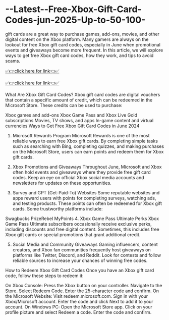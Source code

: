 # --Latest--Free-Xbox-Gift-Card-Codes-jun-2025-Up-to-50-100-

gift cards are a great way to purchase games, add-ons, movies, and other digital content on the Xbox platform. Many gamers are always on the lookout for free Xbox gift card codes, especially in June when promotional events and giveaways become more frequent. In this article, we will explore ways to get free Xbox gift card codes, how they work, and tips to avoid scams.

[✅👉click here for link👈✅](https://mkrj.xyz/rot/)

[✅👉click here for link👈✅](https://mkrj.xyz/rot/)

What Are Xbox Gift Card Codes?
Xbox gift card codes are digital vouchers that contain a specific amount of credit, which can be redeemed in the Microsoft Store. These credits can be used to purchase:

Xbox games and add-ons
Xbox Game Pass and Xbox Live Gold subscriptions
Movies, TV shows, and apps
In-game content and virtual currencies
Ways to Get Free Xbox Gift Card Codes in June 2024
1. Microsoft Rewards Program
Microsoft Rewards is one of the most reliable ways to earn free Xbox gift cards. By completing simple tasks such as searching with Bing, completing quizzes, and making purchases on the Microsoft Store, users can earn points and redeem them for Xbox gift cards.

2. Xbox Promotions and Giveaways
Throughout June, Microsoft and Xbox often hold events and giveaways where they provide free gift card codes. Keep an eye on official Xbox social media accounts and newsletters for updates on these opportunities.

3. Survey and GPT (Get-Paid-To) Websites
Some reputable websites and apps reward users with points for completing surveys, watching ads, and testing products. These points can often be redeemed for Xbox gift cards. Some trustworthy platforms include:

Swagbucks
PrizeRebel
MyPoints
4. Xbox Game Pass Ultimate Perks
Xbox Game Pass Ultimate subscribers occasionally receive exclusive perks, including discounts and free digital content. Sometimes, this includes free Xbox gift cards or special promotions that grant additional credit.

5. Social Media and Community Giveaways
Gaming influencers, content creators, and Xbox fan communities frequently host giveaways on platforms like Twitter, Discord, and Reddit. Look for contests and follow reliable sources to increase your chances of winning free codes.

How to Redeem Xbox Gift Card Codes
Once you have an Xbox gift card code, follow these steps to redeem it:

On Xbox Console:
Press the Xbox button on your controller.
Navigate to the Store.
Select Redeem Code.
Enter the 25-character code and confirm.
On the Microsoft Website:
Visit redeem.microsoft.com.
Sign in with your Xbox/Microsoft account.
Enter the code and click Next to add it to your account.
On Windows PC:
Open the Microsoft Store app.
Click on your profile picture and select Redeem a code.
Enter the code and confirm.
